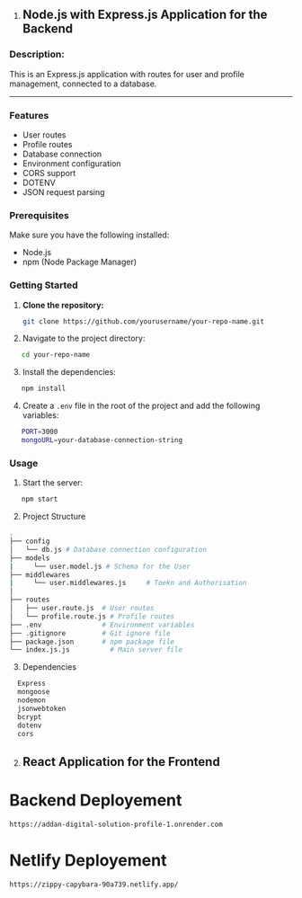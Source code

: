 


1. ## Node.js with Express.js Application for the Backend

### Description:

This is an Express.js application with routes for user and profile management, connected to a database.

<hr/>

### Features

- User routes
- Profile routes
- Database connection
- Environment configuration
- CORS support
- DOTENV
- JSON request parsing

### Prerequisites

Make sure you have the following installed:

- Node.js
- npm (Node Package Manager)

### Getting Started

1. **Clone the repository:**

   ```bash
   git clone https://github.com/yourusername/your-repo-name.git

   ```

2. Navigate to the project directory:

```bash
   cd your-repo-name
```

3. Install the dependencies:

```bash
   npm install
```

4. Create a `.env` file in the root of the project and add the following variables:

```bash
   PORT=3000
   mongoURL=your-database-connection-string
```

### Usage

1. Start the server:
```bash
   npm start
```

2. Project Structure

```bash
.
├── config
│   └── db.js # Database connection configuration
├── models
|     └── user.model.js # Schema for the User
├── middlewares
|     └── user.middlewares.js     # Toekn and Authorisation
│                      
├── routes
│   ├── user.route.js  # User routes
│   └── profile.route.js # Profile routes
├── .env               # Environment variables
├── .gitignore         # Git ignore file
├── package.json       # npm package file
└── index.js.js          # Main server file
```
3. Dependencies

```bash
  Express
  mongoose
  nodemon
  jsonwebtoken
  bcrypt
  dotenv
  cors
```







2. ## React Application for the Frontend

# Backend Deployement

```bash
https://addan-digital-solution-profile-1.onrender.com
```

# Netlify Deployement

```bash
https://zippy-capybara-90a739.netlify.app/
```
